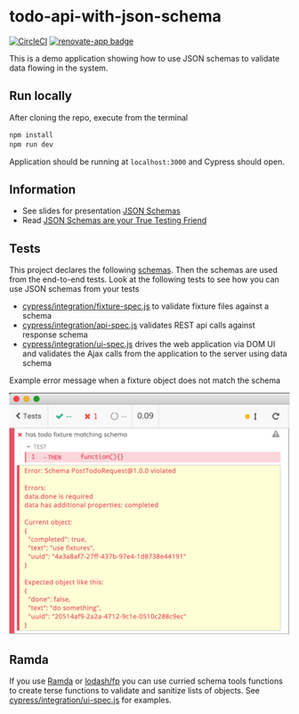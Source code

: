 # todo-api-with-json-schema

[![CircleCI](https://circleci.com/gh/bahmutov/todo-api-with-json-schema.svg?style=svg)](https://circleci.com/gh/bahmutov/todo-api-with-json-schema) [![renovate-app badge][renovate-badge]][renovate-app]

This is a demo application showing how to use JSON schemas to validate data flowing in the system.

## Run locally

After cloning the repo, execute from the terminal

```bash
npm install
npm run dev
```

Application should be running at `localhost:3000` and Cypress should open.

## Information

- See slides for presentation [JSON Schemas](https://slides.com/bahmutov/json-schemas-confoo)
- Read [JSON Schemas are your True Testing Friend](https://www.cypress.io/blog/2018/07/10/json-schemas-are-your-true-testing-friend/)

## Tests

This project declares the following [schemas](schemas.md). Then the schemas are used from the end-to-end tests. Look at the following tests to see how you can use JSON schemas from your tests

- [cypress/integration/fixture-spec.js](cypress/integration/fixture-spec.js) to validate fixture files against a schema
- [cypress/integration/api-spec.js](cypress/integration/api-spec.js) validates REST api calls against response schema
- [cypress/integration/ui-spec.js](cypress/integration/ui-spec.js) drives the web application via DOM UI and validates the Ajax calls from the application to the server using data schema

Example error message when a fixture object does not match the schema

![Fixture schema error](images/fixture-does-not-match-schema.png)

## Ramda

If you use [Ramda](https://ramdajs.com/docs/) or [lodash/fp](https://github.com/lodash/lodash/wiki/FP-Guide) you can use curried schema tools functions to create terse functions to validate and sanitize lists of objects. See [cypress/integration/ui-spec.js](cypress/integration/ui-spec.js) for examples.

[renovate-badge]: https://img.shields.io/badge/renovate-app-blue.svg
[renovate-app]: https://renovateapp.com/
